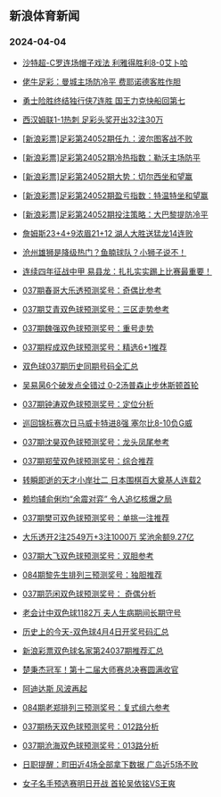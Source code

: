 ## 新浪体育新闻 
### 2024-04-04

+ [沙特超-C罗连场帽子戏法 利雅得胜利8-0艾卜哈](https://sports.sina.com.cn/g/pl/2024-04-03/doc-inaqnzya6477176.shtml)

+ [佬牛足彩：曼城主场防冷平 费耶诺德客胜作胆](https://sports.sina.com.cn/l/2024-04-03/doc-inaqpnpy3068292.shtml)

+ [勇士险胜终结独行侠7连胜 国王力克快船回第七](https://sports.sina.com.cn/basketball/nba/2024-04-03/doc-inaqpnpy3089830.shtml)

+ [西汉姆联1-1热刺 足彩头奖开出32注30万](https://sports.sina.com.cn/l/2024-04-03/doc-inaqnzxx5328549.shtml)

+ [[新浪彩票]足彩第24052期任九：波尔图客战不败](https://sports.sina.com.cn/l/2024-04-03/doc-inaqnzya6488409.shtml)

+ [[新浪彩票]足彩第24052期冷热指数：勒沃主场防平](https://sports.sina.com.cn/l/2024-04-03/doc-inaqnzya6489018.shtml)

+ [[新浪彩票]足彩第24052期大势：切尔西坐和望赢](https://sports.sina.com.cn/l/2024-04-03/doc-inaqnzxx5330030.shtml)

+ [[新浪彩票]足彩第24052期盈亏指数：特温特坐和望赢](https://sports.sina.com.cn/l/2024-04-03/doc-inaqnzye3265612.shtml)

+ [[新浪彩票]足彩第24052期投注策略：大巴黎提防冷平](https://sports.sina.com.cn/l/2024-04-03/doc-inaqphfw4198855.shtml)

+ [詹姆斯23+4+9浓眉21+12 湖人大胜送猛龙14连败](https://sports.sina.com.cn/basketball/nba/2024-04-03/doc-inaqpnpy3054826.shtml)

+ [沧州雄狮是降级热门？鱼腩球队？小狮子说不！](https://sports.sina.com.cn/china/2024-04-03/doc-inaqphfw4243089.shtml)

+ [连续四年征战中甲 易县龙：扎扎实实踢上比赛最重要！](https://sports.sina.com.cn/china/2024-04-03/doc-inaqpsvu6213406.shtml)

+ [037期春哥大乐透预测奖号：奇偶比参考](https://sports.sina.com.cn/l/2024-04-03/doc-inaqpnpw6293297.shtml)

+ [037期艾青双色球预测奖号：三区走势参考](https://sports.sina.com.cn/l/2024-04-03/doc-inaqpnpt5131120.shtml)

+ [037期魏强双色球预测奖号：重号走势](https://sports.sina.com.cn/l/2024-04-03/doc-inaqpnpy3062094.shtml)

+ [037期程成双色球预测奖号：精选6+1推荐](https://sports.sina.com.cn/l/2024-04-03/doc-inaqpnpy3060396.shtml)

+ [双色球037期历史同期号码全汇总](https://sports.sina.com.cn/l/2024-04-03/doc-inaqpsvy2154763.shtml)

+ [吴易昺6个破发点全错过 0-2汤普森止步休斯顿首轮](https://sports.sina.com.cn/tennis/atp/2024-04-03/doc-inaqpsvu6200174.shtml)

+ [037期钟涛双色球预测奖号：定位分析](https://sports.sina.com.cn/l/2024-04-03/doc-inaqpnpt5130806.shtml)

+ [巡回锦标赛次日马威卡特进8强 塞尔比8-10负G威](https://sports.sina.com.cn/others/snooker/2024-04-03/doc-inaqphha3166788.shtml)

+ [037期沈昊双色球预测奖号：龙头凤尾参考](https://sports.sina.com.cn/l/2024-04-03/doc-inaqpnpy3062378.shtml)

+ [037期郑莹双色球预测奖号：综合推荐](https://sports.sina.com.cn/l/2024-04-03/doc-inaqpnpt5129843.shtml)

+ [转瞬即逝的天才小岸壮二 日本围棋百大奠基人连载2](https://sports.sina.com.cn/go/2024-04-03/doc-inaqphfy6378437.shtml)

+ [赖均辅俞俐均“余震对弈” 令人追忆核爆之局](https://sports.sina.com.cn/go/2024-04-03/doc-inaqqcmu1980240.shtml)

+ [037期樊可双色球预测奖号：单挑一注推荐](https://sports.sina.com.cn/l/2024-04-03/doc-inaqpnpu4124443.shtml)

+ [大乐透开2注2549万+3注1000万 奖池余额9.27亿](https://sports.sina.com.cn/l/2024-04-03/doc-inaqqpzh3649409.shtml)

+ [037期大飞双色球预测奖号：双胆参考](https://sports.sina.com.cn/l/2024-04-03/doc-inaqpnpw6283931.shtml)

+ [084期黎先生排列三预测奖号：独胆推荐](https://sports.sina.com.cn/l/2024-04-03/doc-inaqpxcu2875113.shtml)

+ [037期范闲双色球预测奖号： 奇偶分析](https://sports.sina.com.cn/l/2024-04-03/doc-inaqpnpw6283167.shtml)

+ [老会计中双色球1182万 夫人生病期间长期守号](https://sports.sina.com.cn/l/2024-04-03/doc-inaqpnpu4145161.shtml)

+ [历史上的今天-双色球4月4日开奖号码汇总](https://sports.sina.com.cn/l/2024-04-03/doc-inaqpsvy2153738.shtml)

+ [新浪彩票双色球名家第24037期推荐汇总](https://sports.sina.com.cn/l/2024-04-03/doc-inaqpsvy2157099.shtml)

+ [楚秉杰冠军！第十二届大师赛总决赛圆满收官](https://sports.sina.com.cn/others/snooker/2024-04-03/doc-inaqqitq2700246.shtml)

+ [阿迪达斯 风波再起](https://sports.sina.com.cn/g/pl/2024-04-03/doc-inaqpnpw6276164.shtml)

+ [084期老郑排列三预测奖号：复式组六参考](https://sports.sina.com.cn/l/2024-04-03/doc-inaqpxcq3940388.shtml)

+ [037期杨天双色球预测奖号：012路分析](https://sports.sina.com.cn/l/2024-04-03/doc-inaqpnpw6284962.shtml)

+ [037期沧海双色球预测奖号：013路分析](https://sports.sina.com.cn/l/2024-04-03/doc-inaqpnpw6283764.shtml)

+ [日职提醒：町田近4场全部拿下数据 广岛近5场不败](https://sports.sina.com.cn/l/2024-04-03/doc-inaqphfw4213320.shtml)

+ [女子名手预选赛明日开战 首轮吴依铭VS王爽](https://sports.sina.com.cn/go/2024-04-03/doc-inaqqitn5922404.shtml)

